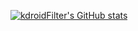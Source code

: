 
[![kdroidFilter's GitHub stats](https://github-readme-stats.vercel.app/api?username=kdroidFilter&include_all_commits=true&show_icons=true&theme=transparent&rank_icon=github&show=reviews)](https://github.com/anuraghazra/github-readme-stats)
